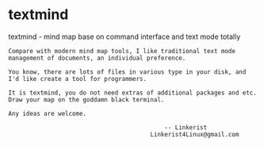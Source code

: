 # textmind
textmind - mind map base on command interface and text mode totally

	Compare with modern mind map tools, I like traditional text mode management of documents, an individual preference.

	You know, there are lots of files in various type in your disk, and I'd like create a tool for programmers.

	It is textmind, you do not need extras of additional packages and etc. Draw your map on the goddamn black terminal.

	Any ideas are welcome.

												-- Linkerist
											Linkerist4Linux@gmail.com

